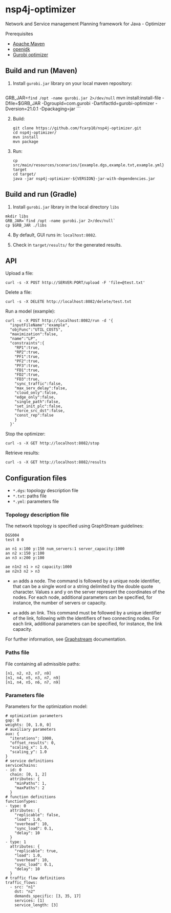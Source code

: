 # nsp4j-optimizer

Network and Service management Planning framework for Java - Optimizer

Prerequisites

- [Apache Maven](https://maven.apache.org/)
- [openjdk](https://openjdk.org/)
- [Gurobi optimizer](https://www.gurobi.com/)


## Build and run (Maven)

1. Install `gurobi.jar` library on your local maven repository:
   
   	```shell
  GRB_JAR=`find /opt -name gurobi.jar 2>/dev/null`
	mvn install:install-file -Dfile=$GRB_JAR -DgroupId=com.gurobi -DartifactId=gurobi-optimizer -Dversion=21.0.1 -Dpackaging=jar
	```


2. Build:

	```shell
	git clone https://github.com/fcarp10/nsp4j-optimizer.git
	cd nsp4j-optimizer/
	mvn install
	mvn package
	```

3. Run:
	
	```shell
	cp src/main/resources/scenarios/{example.dgs,example.txt,example.yml} target
	cd target/
	java -jar nsp4j-optimizer-${VERSION}-jar-with-dependencies.jar
	```

## Build and run (Gradle)

1. Install `gurobi.jar` library in the local directory `libs`
  ```
  mkdir libs
  GRB_JAR=`find /opt -name gurobi.jar 2>/dev/null`
  cp $GRB_JAR ./libs
  ```

4. By default, GUI runs in: `localhost:8082`.

5. Check in `target/results/` for the generated results.

## API

Upload a file:
```
curl -s -X POST http://SERVER:PORT/upload -F 'file=@test.txt'
```

Delete a file:
```
curl -s -X DELETE http://localhost:8082/delete/test.txt
```

Run a model (example):
```
curl -s -X POST http://localhost:8082/run -d '{ 
  "inputFileName":"example",
  "objFunc":"UTIL_COSTS",
  "maximization":false,
  "name":"LP",
  "constraints":{
    "RP1":true,
    "RP2":true,
    "PF1":true,
    "PF2":true,
    "PF3":true,
    "FD1":true,
    "FD2":true,
    "FD3":true,
    "sync_traffic":false,
    "max_serv_delay":false,
    "cloud_only":false,
    "edge_only":false,
    "single_path":false,
    "set_init_plc":false,
    "force_src_dst":false,
    "const_rep":false
    }
  }'
```

Stop the optimizer:
```
curl -s -X GET http://localhost:8082/stop 
```

Retrieve results:
```
curl -s -X GET http://localhost:8082/results 
```

## Configuration files

- `*.dgs`: topology description file
- `*.txt`: paths file
- `*.yml`: parameters file


### Topology description file

The network topology is specified using GraphStream guidelines:

```
DGS004
test 0 0

an n1 x:100 y:150 num_servers:1 server_capacity:1000 
an n2 x:150 y:100
an n3 x:200 y:100

ae n1n2 n1 > n2 capacity:1000
ae n2n3 n2 > n3

```

- `an` adds a node. The command is followed by a unique node identifier, that
  can be a single word or a string delimited by the double quote character.
  Values x and y on the server represent the coordinates of the nodes. For each
  node, additional parameters can be specified, for instance, the number of
  servers or capacity.

- `ae` adds an link. This command must be followed by a unique identifier of the
  link, following with the identifiers of two connecting nodes. For each link,
  additional parameters can be specified, for instance, the link capacity.

For further information, see
[Graphstream](http://graphstream-project.org/doc/Advanced-Concepts/The-DGS-File-Format/)
documentation.


### Paths file

File containing all admissible paths:

``` 
[n1, n2, n3, n7, n9]
[n1, n4, n5, n3, n7, n9]
[n1, n4, n5, n6, n7, n9]
```


### Parameters file

Parameters for the optimization model:

```
# optimization parameters
gap: 0
weights: [0, 1.0, 0]
# auxiliary parameters
aux: {
  "iterations": 1000,
  "offset_results": 0,
  "scaling_x": 1.0,
  "scaling_y": 1.0
}
# service definitions
serviceChains:
- id: 0
  chain: [0, 1, 2]
  attributes: {
    "minPaths": 1,
    "maxPaths": 2
  }
# function definitions
functionTypes:
- type: 0
  attributes: {
    "replicable": false,
    "load": 1.0,
    "overhead": 10,
    "sync_load": 0.1,
    "delay": 10
  }
- type: 1
  attributes: {
    "replicable": true,
    "load": 1.0,
    "overhead": 10,
    "sync_load": 0.1,
    "delay": 10
  }
# traffic flow definitions
traffic_flows:
  - src: "n1"
    dst: "n2"
    demands_specific: [3, 35, 17]
    services: [1]
    service_length: [3]

```